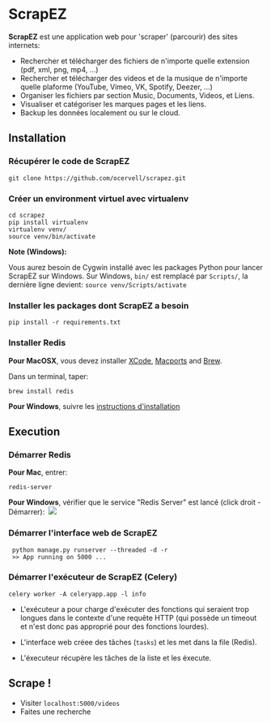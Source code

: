 # ScrapEZ

**ScrapEZ** est une application web pour 'scraper' (parcourir) des sites internets:

* Rechercher et télécharger des fichiers de n'importe quelle extension (pdf, xml, png, mp4, ...)
* Rechercher et télécharger des videos et de la musique de n'importe quelle plaforme (YouTube, Vimeo, VK, Spotify, Deezer, ...)
* Organiser les fichiers par section Music, Documents, Videos, et Liens.
* Visualiser et catégoriser les marques pages et les liens.
* Backup les données localement ou sur le cloud.

## Installation

### Récupérer le code de ScrapEZ
  ```
  git clone https://github.com/ocervell/scrapez.git
  ```
  
### Créer un environment virtuel avec virtualenv
  ```
  cd scrapez
  pip install virtualenv
  virtualenv venv/
  source venv/bin/activate
  ```
  **Note (Windows):** 
 
  Vous aurez besoin de Cygwin installé avec les packages Python pour lancer ScrapEZ sur Windows.
  Sur Windows, `bin/` est remplacé par `Scripts/`, la dernière ligne devient: `source venv/Scripts/activate`
  
### Installer les packages dont ScrapEZ a besoin
  ```
  pip install -r requirements.txt
  ```
  
### Installer Redis
  **Pour MacOSX**, vous devez installer [XCode](https://itunes.apple.com/us/app/xcode/id497799835?mt=12), [Macports](https://guide.macports.org/chunked/installing.macports.html) and [Brew](https://brew.sh/).
  
  Dans un terminal, taper:
  ```
  brew install redis
  ```
  
  **Pour Windows**, suivre les [instructions d'installation](https://github.com/rgl/redis/downloads)
  
## Execution

### Démarrer Redis

  **Pour Mac**, entrer:
  ```
  redis-server
  ```
  
  **Pour Windows**, vérifier que le service "Redis Server" est lancé (click droit - Démarrer):
  ![](https://user-images.githubusercontent.com/9629314/34919199-f81d5268-f924-11e7-8d3c-faffd8ce1dfd.PNG)

### Démarrer l'interface web de ScrapEZ
 ```
  python manage.py runserver --threaded -d -r
  >> App running on 5000 ...
  ```
### Démarrer l'exécuteur de ScrapEZ (Celery)
  ```
  celery worker -A celeryapp.app -l info
  ```
  
  * L'exécuteur a pour charge d'exécuter des fonctions qui seraient trop longues dans le contexte d'une requête HTTP (qui possède un timeout et n'est donc pas approprié pour des fonctions lourdes).
  
  * L'interface web créee des tâches (`tasks`) et les met dans la file (Redis). 
  
  * L'éxecuteur récupère les tâches de la liste et les éxecute.
  
## Scrape !
* Visiter `localhost:5000/videos`
* Faites une recherche
